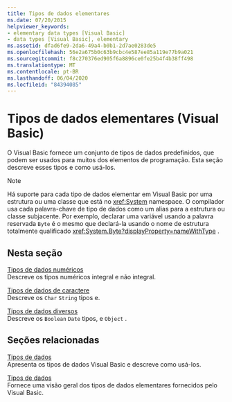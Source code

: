 ```yaml
---
title: Tipos de dados elementares
ms.date: 07/20/2015
helpviewer_keywords:
- elementary data types [Visual Basic]
- data types [Visual Basic], elementary
ms.assetid: dfad6fe9-2da6-49a4-b0b1-2d7ae0283de5
ms.openlocfilehash: 56e2a675b0c63b9cbc4e587ee85a119e77b9a021
ms.sourcegitcommit: f8c270376ed905f6a8896ce0fe25b4f4b38ff498
ms.translationtype: MT
ms.contentlocale: pt-BR
ms.lasthandoff: 06/04/2020
ms.locfileid: "84394085"
---
```

# <a name="elementary-data-types-visual-basic"></a>Tipos de dados elementares (Visual Basic)
O Visual Basic fornece um conjunto de tipos de dados predefinidos, que podem ser usados para muitos dos elementos de programação. Esta seção descreve esses tipos e como usá-los.  
  
> [!NOTE]
> Há suporte para cada tipo de dados elementar em Visual Basic por uma estrutura ou uma classe que está no <xref:System> namespace. O compilador usa cada palavra-chave de tipo de dados como um alias para a estrutura ou classe subjacente. Por exemplo, declarar uma variável usando a palavra reservada `Byte` é o mesmo que declará-la usando o nome de estrutura totalmente qualificado <xref:System.Byte?displayProperty=nameWithType> .  
  
## <a name="in-this-section"></a>Nesta seção  
 [Tipos de dados numéricos](numeric-data-types.md)  
 Descreve os tipos numéricos integral e não integral.  
  
 [Tipos de dados de caractere](character-data-types.md)  
 Descreve os `Char` `String` tipos e.  
  
 [Tipos de dados diversos](miscellaneous-data-types.md)  
 Descreve os `Boolean` `Date` tipos, e `Object` .  
  
## <a name="related-sections"></a>Seções relacionadas  
 [Tipos de dados](index.md)  
 Apresenta os tipos de dados Visual Basic e descreve como usá-los.  
  
 [Tipos de dados](../../../language-reference/data-types/index.md)  
 Fornece uma visão geral dos tipos de dados elementares fornecidos pelo Visual Basic.
